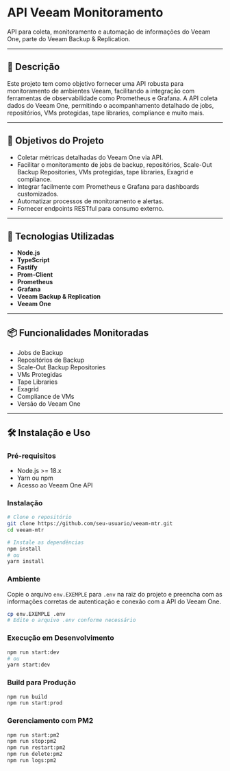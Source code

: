 # API Veeam Monitoramento

API para coleta, monitoramento e automação de informações do Veeam One, parte do Veeam Backup & Replication.

---

## 📖 Descrição

Este projeto tem como objetivo fornecer uma API robusta para monitoramento de ambientes Veeam, facilitando a integração com ferramentas de observabilidade como Prometheus e Grafana. A API coleta dados do Veeam One, permitindo o acompanhamento detalhado de jobs, repositórios, VMs protegidas, tape libraries, compliance e muito mais.

---

## 🎯 Objetivos do Projeto

- Coletar métricas detalhadas do Veeam One via API.
- Facilitar o monitoramento de jobs de backup, repositórios, Scale-Out Backup Repositories, VMs protegidas, tape libraries, Exagrid e compliance.
- Integrar facilmente com Prometheus e Grafana para dashboards customizados.
- Automatizar processos de monitoramento e alertas.
- Fornecer endpoints RESTful para consumo externo.

---

## 🚀 Tecnologias Utilizadas

- **Node.js**
- **TypeScript**
- **Fastify**
- **Prom-Client**
- **Prometheus**
- **Grafana**
- **Veeam Backup & Replication**
- **Veeam One**

---

## 📦 Funcionalidades Monitoradas

- Jobs de Backup
- Repositórios de Backup
- Scale-Out Backup Repositories
- VMs Protegidas
- Tape Libraries
- Exagrid
- Compliance de VMs
- Versão do Veeam One

---

## 🛠️ Instalação e Uso

### Pré-requisitos

- Node.js >= 18.x
- Yarn ou npm
- Acesso ao Veeam One API

### Instalação

```bash
# Clone o repositório
git clone https://github.com/seu-usuario/veeam-mtr.git
cd veeam-mtr

# Instale as dependências
npm install
# ou
yarn install
```

### Ambiente

Copie o arquivo `env.EXEMPLE` para `.env` na raiz do projeto e preencha com as informações corretas de autenticação e conexão com a API do Veeam One.

```bash
cp env.EXEMPLE .env
# Edite o arquivo .env conforme necessário
```

### Execução em Desenvolvimento

```bash
npm run start:dev
# ou
yarn start:dev
```

### Build para Produção

```bash
npm run build
npm run start:prod
```

### Gerenciamento com PM2

```bash
npm run start:pm2
npm run stop:pm2
npm run restart:pm2
npm run delete:pm2
npm run logs:pm2
```

